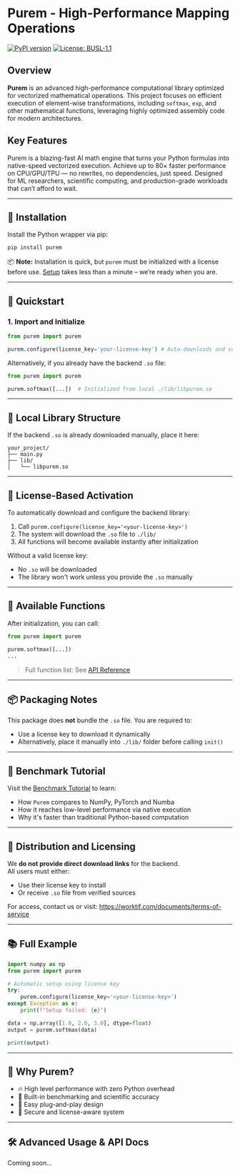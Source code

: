 # Purem - High-Performance Mapping Operations
[![PyPI version](https://badge.fury.io/py/purem.svg)](https://pypi.org/project/purem/)
[![License: BUSL-1.1](https://img.shields.io/badge/license-BUSL--1.1-blue.svg)](https://worktif.com/documents/terms-of-service)

## Overview

**Purem** is an advanced high-performance computational library optimized for vectorized mathematical operations. This project focuses on efficient execution of element-wise transformations, including `softmax`, `exp`, and other mathematical functions, leveraging highly optimized assembly code for modern architectures.

## Key Features

Purem is a blazing-fast AI math engine that turns your Python formulas into native-speed vectorized execution. Achieve up to 80× faster performance on CPU/GPU/TPU — no rewrites, no dependencies, just speed. Designed for ML researchers, scientific computing, and production-grade workloads that can’t afford to wait.

---

## 🔧 Installation

Install the Python wrapper via pip:

```bash
pip install purem
```

📦 **Note:** Installation is quick, but `purem` must be initialized with a license before use.
[Setup](https://worktif.com/#start) takes less than a minute – we’re ready when you are.

---

## 🚀 Quickstart

### 1. Import and Initialize

```python
from purem import purem

purem.configure(license_key='your-license-key') # Auto-downloads and configures backend
```

Alternatively, if you already have the backend `.so` file:

```python
from purem import purem

purem.softmax([...])  # Initialized from local ./lib/libpurem.so
```

---

## 📁 Local Library Structure

If the backend `.so` is already downloaded manually, place it here:

```
your_project/
├── main.py
├── lib/
│   └── libpurem.so
```

---

## 🔐 License-Based Activation

To automatically download and configure the backend library:

1. Call `purem.configure(license_key='<your-license-key>')`
2. The system will download the `.so` file to `./lib/`
3. All functions will become available instantly after initialization

Without a valid license key:
- No `.so` will be downloaded
- The library won't work unless you provide the `.so` manually

---

## 🧠 Available Functions

After initialization, you can call:

```python
from purem import purem

purem.softmax([...])
...
```

> Full function list: See [API Reference](https://worktif.com/docs/basic-usage)

---

## 📦 Packaging Notes

This package does **not** bundle the `.so` file. You are required to:
- Use a license key to download it dynamically
- Alternatively, place it manually into `./lib/` folder before calling `init()`

---

## 🧪 Benchmark Tutorial

Visit the [Benchmark Tutorial](https://worktif.com/#benchmarks) to learn:
- How `Purem` compares to NumPy, PyTorch and Numba
- How it reaches low-level performance via native execution
- Why it's faster than traditional Python-based computation

---

## 📧 Distribution and Licensing

We **do not provide direct download links** for the backend.  
All users must either:
- Use their license key to install  
- Or receive `.so` file from verified sources

For access, contact us or visit: https://worktif.com/documents/terms-of-service

---

## 📚 Full Example

```python
import numpy as np
from purem import purem

# Automatic setup using license key
try:
    purem.configure(license_key='<your-license-key>')
except Exception as e:
    print(f"Setup failed: {e}")

data = np.array([1.0, 2.0, 3.0], dtype=float)
output = purem.softmax(data)

print(output)
```

---

## 🧠 Why Purem?

- 🔥 High level performance with zero Python overhead
- 🧪 Built-in benchmarking and scientific accuracy
- 🧩 Easy plug-and-play design
- 🔐 Secure and license-aware system

---

## 🛠 Advanced Usage & API Docs

Coming soon...